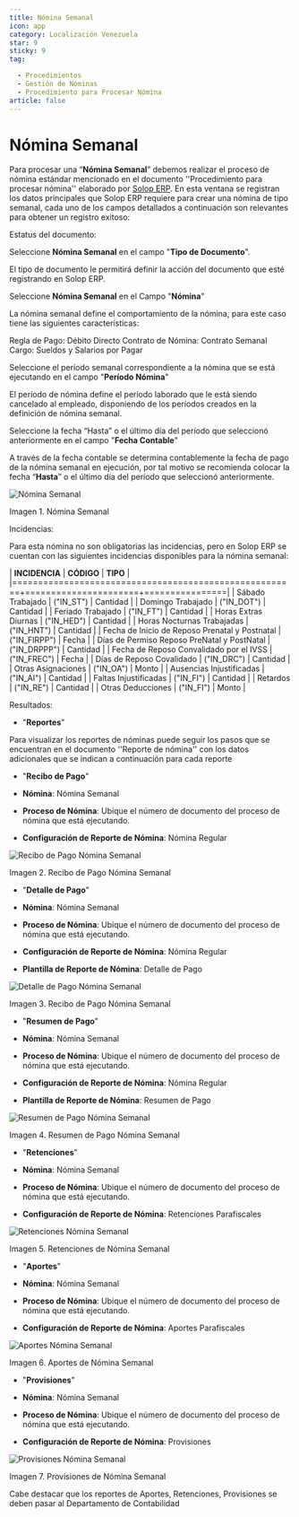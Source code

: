 ```yaml
---
title: Nómina Semanal
icon: app
category: Localización Venezuela
star: 9
sticky: 9
tag:

  - Procedimientos
  - Gestión de Nóminas
  - Procedimiento para Procesar Nómina
article: false
---
```


 **Nómina Semanal**
===================

Para procesar una “**Nómina Semanal**” debemos realizar el proceso de nómina estándar mencionado en el documento ''Procedimiento para procesar nómina'' elaborado por [Solop ERP](https://ayuda.solopapp.com/). En esta ventana se registran los datos principales que Solop ERP requiere para crear una nómina de tipo semanal, cada uno de los campos detallados a continuación son relevantes para obtener un registro exitoso:

Estatus del documento:

Seleccione **Nómina Semanal** en el campo "**Tipo de Documento**".

El tipo de documento le permitirá definir la acción del documento que esté registrando en Solop ERP.

Seleccione **Nómina Semanal** en el Campo "**Nómina**"

La nómina semanal define el comportamiento de la nómina, para este caso tiene las siguientes características:

Regla de Pago: Débito Directo
Contrato de Nómina: Contrato Semanal
Cargo: Sueldos y Salarios por Pagar

Seleccione el período semanal correspondiente a la nómina que se está ejecutando en el campo "**Período Nómina**"

El período de nómina define el período laborado que le está siendo cancelado al empleado, disponiendo de los períodos creados en la definición de nómina semanal.

Seleccione la fecha “Hasta” o el último día del período que seleccionó anteriormente en el campo "**Fecha Contable**"

A través de la fecha contable se determina contablemente la fecha de pago de la nómina semanal en ejecución, por tal motivo se recomienda colocar la fecha “**Hasta**” o el último día del período que seleccionó anteriormente.

![Nómina Semanal](/assets/img/docs/lve/procedures/payroll/procedures-to-process-payroll/resources/semanal.png)

Imagen 1. Nómina Semanal

Incidencias:

Para esta nómina no son obligatorias las incidencias, pero en Solop ERP se cuentan con las siguientes incidencias disponibles para la nómina semanal:

|           **INCIDENCIA**                              |     **CÓDIGO**       |    **TIPO**    |
|=======================================================+======================+================|
| Sábado Trabajado                                      |     ("IN_ST")        |    Cantidad    |
| Domingo Trabajado                                     |     ("IN_DOT")       |    Cantidad    |
| Feriado Trabajado                                     |     ("IN_FT")        |    Cantidad    |
| Horas Extras Diurnas                                  |     ("IN_HED")       |    Cantidad    |
| Horas Nocturnas Trabajadas                            |     ("IN_HNT")       |    Cantidad    |
| Fecha de Inicio de Reposo Prenatal y Postnatal        |    ("IN_FIRPP")      |     Fecha      |
| Días de Permiso Reposo PreNatal y PostNatal           |    ("IN_DRPPP")      |    Cantidad    |
| Fecha de Reposo Convalidado por el IVSS               |     ("IN_FREC")      |     Fecha      |
| Días de Reposo Covalidado                             |     ("IN_DRC")       |    Cantidad    |
| Otras Asignaciones                                    |      ("IN_OA")       |     Monto      |
| Ausencias Injustificadas                              |      ("IN_AI")       |    Cantidad    |
| Faltas Injustificadas                                 |      ("IN_FI")       |    Cantidad    |
| Retardos                                              |      ("IN_RE")       |    Cantidad    |
| Otras Deducciones                                     |      ("IN_FI")       |     Monto      |

Resultados:

- "**Reportes**"

Para visualizar los reportes de nóminas  puede seguir los pasos que se encuentran en el documento ''Reporte de nómina'' con los datos adicionales que se indican a continuación para cada reporte

- "**Recibo de Pago**"

- **Nómina**: Nómina Semanal

- **Proceso de Nómina**: Ubique el número de documento del proceso de nómina que está ejecutando.

- **Configuración de Reporte de Nómina**: Nómina Regular

![Recibo de Pago Nómina Semanal](/assets/img/docs/lve/procedures/payroll/procedures-to-process-payroll/resources/recibosemanal.png)

Imagen 2. Recibo de Pago Nómina Semanal

- "**Detalle de Pago**"

- **Nómina**: Nómina Semanal

- **Proceso de Nómina**: Ubique el número de documento del proceso de nómina que está ejecutando.

- **Configuración de Reporte de Nómina**: Nómina Regular

- **Plantilla de Reporte de Nómina**: Detalle de Pago

![Detalle de Pago Nómina Semanal](/assets/img/docs/lve/procedures/payroll/procedures-to-process-payroll/resources/detallesemanal.png)

Imagen 3. Recibo de Pago Nómina Semanal

- "**Resumen de Pago**"

- **Nómina**: Nómina Semanal

- **Proceso de Nómina**: Ubique el número de documento del proceso de nómina que está ejecutando.

- **Configuración de Reporte de Nómina**: Nómina Regular

- **Plantilla de Reporte de Nómina**: Resumen de Pago

![Resumen de Pago Nómina Semanal](/assets/img/docs/lve/procedures/payroll/procedures-to-process-payroll/resources/resumensemanal.png)

Imagen 4. Resumen de Pago Nómina Semanal

- "**Retenciones**"

- **Nómina**: Nómina Semanal

- **Proceso de Nómina**: Ubique el número de documento del proceso de nómina que está ejecutando.

- **Configuración de Reporte de Nómina**: Retenciones Parafiscales

![Retenciones Nómina Semanal](/assets/img/docs/lve/procedures/payroll/procedures-to-process-payroll/resources/retencionessemanal.png)

Imagen 5. Retenciones de Nómina Semanal

- "**Aportes**"

- **Nómina**: Nómina Semanal

- **Proceso de Nómina**: Ubique el número de documento del proceso de nómina que está ejecutando.

- **Configuración de Reporte de Nómina**: Aportes Parafiscales

![Aportes Nómina Semanal](/assets/img/docs/lve/procedures/payroll/procedures-to-process-payroll/resources/aportessemanal.png)

Imagen 6. Aportes de Nómina Semanal

- "**Provisiones**"

- **Nómina**: Nómina Semanal

- **Proceso de Nómina**: Ubique el número de documento del proceso de nómina que está ejecutando.

- **Configuración de Reporte de Nómina**: Provisiones

![Provisiones Nómina Semanal](/assets/img/docs/lve/procedures/payroll/procedures-to-process-payroll/resources/provisionessemanal.png)

Imagen 7. Provisiones de Nómina Semanal

Cabe destacar que los reportes de Aportes, Retenciones, Provisiones se deben pasar al Departamento de Contabilidad
